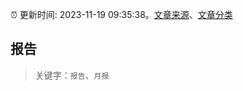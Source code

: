 :alarm_clock: 更新时间: 2023-11-19 09:35:38。[文章来源](/README.md)、[文章分类](/TAGS.md)

## 报告


> 关键字：`报告`、`月报`



